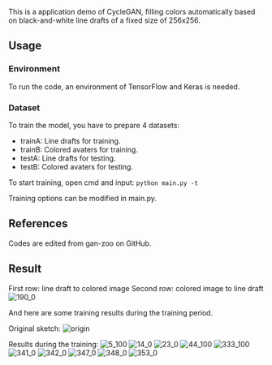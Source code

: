 This is a application demo of CycleGAN, filling colors automatically based on black-and-white line drafts of a fixed size of 256x256.

## Usage
### Environment
To run the code, an environment of TensorFlow and Keras is needed.

### Dataset
To train the model, you have to prepare 4 datasets:
* trainA: Line drafts for training.
* trainB: Colored avaters for training.
* testA: Line drafts for testing.
* testB: Colored avaters for testing.

To start training, open cmd and input:
`python main.py -t`

Training options can be modified in main.py.

## References
Codes are edited from gan-zoo on GitHub.

## Result
First row: line draft to colored image
Second row: colored image to line draft
![190_0](/images/190_0.png)

And here are some training results during the training period.

Original sketch:
![origin](/images/origin.jpg)

Results during the training:
![5_100](/images/5_100.png) ![14_0](/images/14_0.png)  ![23_0](/images/23_0.png) ![44_100](/images/44_100.png) ![333_100](/images/333_100.png) ![341_0](/images/341_0.png) ![342_0](/images/342_0.png) ![347_0](/images/347_0.png) ![348_0](/images/348_0.png) ![353_0](/images/353_0.png)